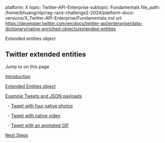 platform: X
topic: Twitter-API-Enterprise
subtopic: Fundamentals
file_path: /home/bhuang/nlp/rag-race-challenge2-2024/platform-docs-versions/X_Twitter-API-Enterprise/Fundamentals.md
url: https://developer.twitter.com/en/docs/twitter-api/enterprise/data-dictionary/native-enriched-objects/extended-entities

Extended entities object

## Twitter extended entities 

Jump to on this page

[Introduction](#intro)

[Extended Entities object](#extended-entities-object)

[Example Tweets and JSON payloads](#example-json)

  - [Tweet with four native photos](#tweet-photos)

  - [Tweet with native video](#tweet-video)

  - [Tweet with an animated GIF](#tweet-gif)

[Next Steps](#next)
